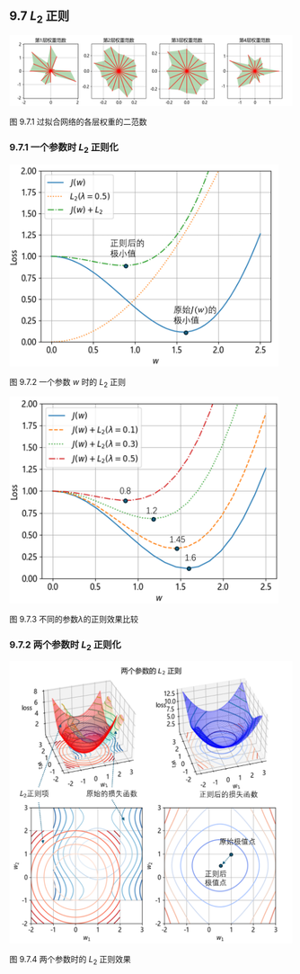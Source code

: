 
## 9.7 $L_2$ 正则

<img src="./img/weight_norm2_overfitting.png" width=800/>

图 9.7.1 过拟合网络的各层权重的二范数

### 9.7.1 一个参数时 $L_2$ 正则化

<img src="./img/L2_w1.png" width=480/>

图 9.7.2 一个参数 $w$ 时的 $L_2$ 正则

<img src="./img/L2_w1_compare.png" width=480/>

图 9.7.3 不同的参数$\lambda$的正则效果比较

### 9.7.2 两个参数时 $L_2$ 正则化

<img src="./img/L2_w2.png" width=640/>

图 9.7.4 两个参数时的 $L_2$ 正则效果

